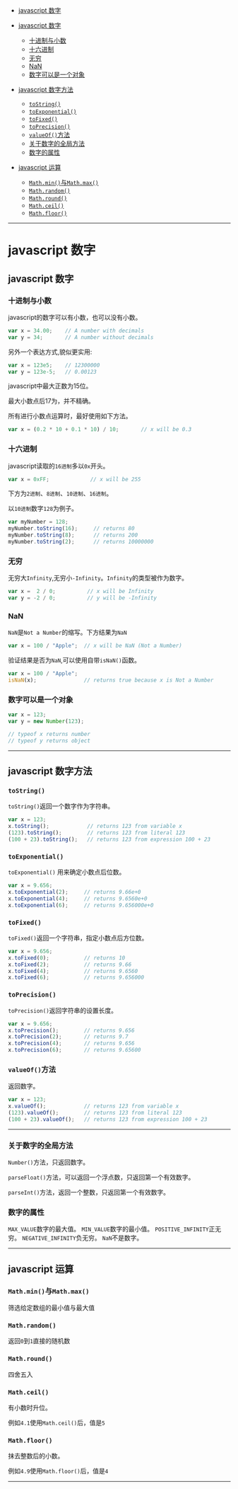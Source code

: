 <!-- toc -->

 - [javascript 数字](#javascript-数字)

  - [javascript 数字](#javascript-数字-1)

    - [十进制与小数](#十进制与小数)
    - [十六进制](#十六进制)
    - [无穷](#无穷)
    - [NaN](#nan)
    - [数字可以是一个对象](#数字可以是一个对象)

  - [javascript 数字方法](#javascript-数字方法)

    - [`toString()`](#tostring)
    - [`toExponential()`](#toexponential)
    - [`toFixed()`](#tofixed)
    - [`toPrecision()`](#toprecision)
    - [`valueOf()`方法](#valueof方法)
    - [关于数字的全局方法](#关于数字的全局方法)
    - [数字的属性](#数字的属性)

  - [javascript 运算](#javascript-运算)

    - [`Math.min()`与`Math.max()`](#mathmin与mathmax)
    - [`Math.random()`](#mathrandom)
    - [`Math.round()`](#mathround)
    - [`Math.ceil()`](#mathceil)
    - [`Math.floor()`](#mathfloor)

<!-- tocstop -->

 --------------------------------------------------------------------------------

# javascript 数字

## javascript 数字

### 十进制与小数

javascript的数字可以有小数，也可以没有小数。

```javascript
var x = 34.00;    // A number with decimals
var y = 34;       // A number without decimals
```

另外一个表达方式,貌似更实用:

```javascript
var x = 123e5;    // 12300000
var y = 123e-5;   // 0.00123
```

javascript中最大正数为15位。

最大小数点后17为，并不精确。

所有进行小数点运算时，最好使用如下方法。

```javascript
var x = (0.2 * 10 + 0.1 * 10) / 10;       // x will be 0.3
```

### 十六进制

javascript读取的`16进制`多以`0x`开头。

```javascript
var x = 0xFF;             // x will be 255
```

下方为`2进制`、`8进制`、`10进制`、`16进制`。

以`10进制`数字`128`为例子。

```javascript
var myNumber = 128;
myNumber.toString(16);     // returns 80
myNumber.toString(8);      // returns 200
myNumber.toString(2);      // returns 10000000
```

### 无穷

无穷大`Infinity`,无穷小`-Infinity`。`Infinity`的类型被作为数字。

```javascript
var x =  2 / 0;          // x will be Infinity
var y = -2 / 0;          // y will be -Infinity
```

### NaN

`NaN`是`Not a Number`的缩写。下方结果为`NaN`

```javascript
var x = 100 / "Apple";  // x will be NaN (Not a Number)
```

验证结果是否为`NaN`,可以使用自带`isNaN()`函数。

```javascript
var x = 100 / "Apple";
isNaN(x);               // returns true because x is Not a Number
```

### 数字可以是一个对象

```javascript
var x = 123;
var y = new Number(123);

// typeof x returns number
// typeof y returns object
```

--------------------------------------------------------------------------------

## javascript 数字方法

### `toString()`

`toString()`返回一个数字作为字符串。

```javascript
var x = 123;
x.toString();            // returns 123 from variable x
(123).toString();        // returns 123 from literal 123
(100 + 23).toString();   // returns 123 from expression 100 + 23
```

### `toExponential()`

`toExponential()` 用来确定小数点后位数。

```javascript
var x = 9.656;
x.toExponential(2);     // returns 9.66e+0
x.toExponential(4);     // returns 9.6560e+0
x.toExponential(6);     // returns 9.656000e+0
```

### `toFixed()`

`toFixed()`返回一个字符串，指定小数点后方位数。

```javascript
var x = 9.656;
x.toFixed(0);           // returns 10
x.toFixed(2);           // returns 9.66
x.toFixed(4);           // returns 9.6560
x.toFixed(6);           // returns 9.656000
```

### `toPrecision()`

`toPrecision()`返回字符串的设置长度。

```javascript
var x = 9.656;
x.toPrecision();        // returns 9.656
x.toPrecision(2);       // returns 9.7
x.toPrecision(4);       // returns 9.656
x.toPrecision(6);       // returns 9.65600
```

### `valueOf()`方法

返回数字。

```javascript
var x = 123;
x.valueOf();            // returns 123 from variable x
(123).valueOf();        // returns 123 from literal 123
(100 + 23).valueOf();   // returns 123 from expression 100 + 23
```

--------------------------------------------------------------------------------

### 关于数字的全局方法

`Number()`方法，只返回数字。

`parseFloat()`方法，可以返回一个浮点数，只返回第一个有效数字。

`parseInt()`方法，返回一个整数，只返回第一个有效数字。

### 数字的属性

`MAX_VALUE`数字的最大值。 `MIN_VALUE`数字的最小值。 `POSITIVE_INFINITY`正无穷。 `NEGATIVE_INFINITY`负无穷。 `NaN`不是数字。

--------------------------------------------------------------------------------

## javascript 运算

### `Math.min()`与`Math.max()`

筛选给定数组的最小值与最大值

### `Math.random()`

返回`0`到`1`直接的随机数

### `Math.round()`

四舍五入

### `Math.ceil()`

有小数时升位。

例如`4.1`使用`Math.ceil()`后，值是`5`

### `Math.floor()`

抹去整数后的小数。

例如`4.9`使用`Math.floor()`后，值是`4`

--------------------------------------------------------------------------------
